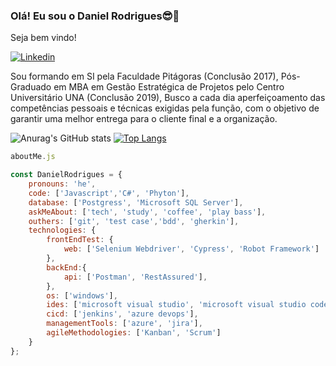 ### Olá! Eu sou o Daniel Rodrigues😎👋
Seja bem vindo!

[![Linkedin](https://img.shields.io/badge/LinkedIn-0077B5?style=for-the-badge&logo=linkedin&logoColor=white)](https://www.linkedin.com/in/daniel-s-s-rodrigues/)

Sou formando em SI pela Faculdade Pitágoras (Conclusão 2017), Pós-Graduado em MBA em Gestão Estratégica de Projetos pelo Centro Universitário UNA (Conclusão 2019), 
Busco a cada dia aperfeiçoamento das competências pessoais e técnicas exigidas pela função, com o objetivo de garantir uma melhor entrega para o cliente final e a organização.

![Anurag's GitHub stats](https://github-readme-stats.vercel.app/api?username=DanielSSRodrigues&show_icons=true&theme=radical)
[![Top Langs](https://github-readme-stats.vercel.app/api/top-langs/?username=DanielSSRodrigues&hide_progress=true)](https://github.com/DanielSSRodrigues/github-readme-stats)

```js
aboutMe.js

const DanielRodrigues = {
    pronouns: 'he',
    code: ['Javascript','C#', 'Phyton'],
    database: ['Postgress', 'Microsoft SQL Server'],
    askMeAbout: ['tech', 'study', 'coffee', 'play bass'],
    outhers: ['git', 'test case','bdd', 'gherkin'],
    technologies: {
        frontEndTest: {
            web: ['Selenium Webdriver', 'Cypress', 'Robot Framework']
        },
        backEnd:{
            api: ['Postman', 'RestAssured'],
        },
        os: ['windows'],
        ides: ['microsoft visual studio', 'microsoft visual studio code', 'eclipse'],
        cicd: ['jenkins', 'azure devops'],
        managementTools: ['azure', 'jira'],
        agileMethodologies: ['Kanban', 'Scrum']
    }
};
```







